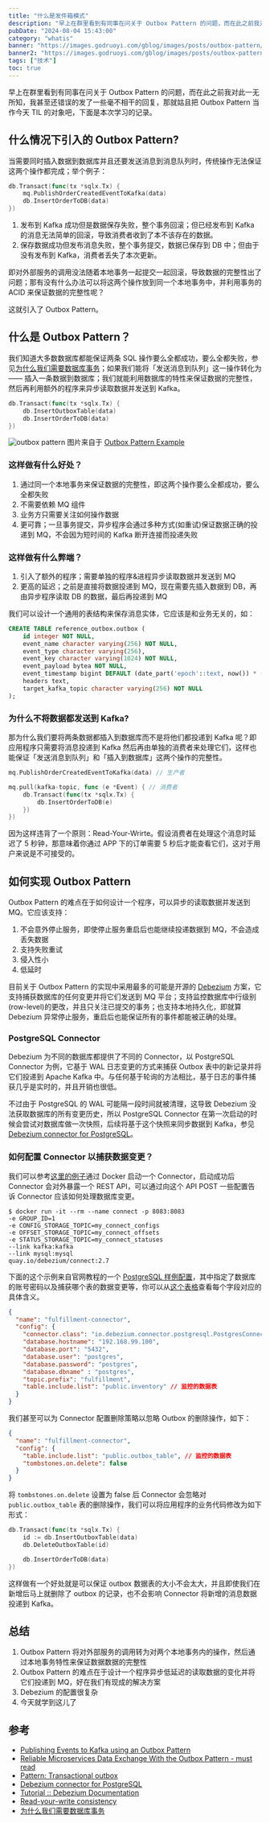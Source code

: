 ```yaml
---
title: "什么是发件箱模式"
description: "早上在群里看到有同事在问关于 Outbox Pattern 的问题，而在此之前我对此一无所知，我甚至还错误的发了一些毫不相干的回复，那就姑且把 Outbox Pattern 当作今天 TIL 的对象吧，下面是本次学习的记录"
pubDate: "2024-08-04 15:43:00"
category: "whatis"
banner: "https://images.godruoyi.com/gblog/images/posts/outbox-pattern/banner1.avif"
banner2: "https://images.godruoyi.com/gblog/images/posts/outbox-pattern/banner1.avif"
tags: ["技术"]
toc: true
---
```


早上在群里看到有同事在问关于 Outbox Pattern 的问题，而在此之前我对此一无所知，我甚至还错误的发了一些毫不相干的回复，那就姑且把 Outbox Pattern 当作今天 TIL 的对象吧，下面是本次学习的记录。

## 什么情况下引入的 Outbox Pattern?

当需要同时插入数据到数据库并且还要发送消息到消息队列时，传统操作无法保证这两个操作都完成；举个例子：

```go
db.Transact(func(tx *sqlx.Tx) {
    mq.PublishOrderCreatedEventToKafka(data)
    db.InsertOrderToDB(data)
})
```

1. 发布到 Kafka 成功但是数据保存失败，整个事务回滚；但已经发布到 Kafka 的消息无法简单的回滚，导致消费者收到了本不该存在的数据。
2. 保存数据成功但发布消息失败，整个事务提交，数据已保存到 DB 中；但由于没有发布到 Kafka，消费者丢失了本次更新。

即对外部服务的调用没法随着本地事务一起提交一起回滚，导致数据的完整性出了问题；那有没有什么办法可以将这两个操作放到同一个本地事务中，并利用事务的 ACID 来保证数据的完整性呢？

这就引入了 Outbox Pattern。

## 什么是 Outbox Pattern？

我们知道大多数数据库都能保证两条 SQL 操作要么全都成功，要么全都失败，参见[为什么我们需要数据库事务](https://godruoyi.com/posts/why-do-we-need-database-transactions/)；如果我们能将「发送消息到队列」这一操作转化为 —— 插入一条数据到数据库；我们就能利用数据库的特性来保证数据的完整性，然后再利用额外的程序来异步读取数据并发送到 Kafka。

```go
db.Transact(func(tx *sqlx.Tx) {
    db.InsertOutboxTable(data)
    db.InsertOrderToDB(data)
})
```

![outbox pattern](https://images.godruoyi.com/gblog/images/posts/outbox-pattern/outbox-pattern.avif)
图片来自于 [Outbox Pattern Example](https://github.com/debezium/debezium-examples/tree/main/outbox)

### 这样做有什么好处？

1. 通过同一个本地事务来保证数据的完整性，即这两个操作要么全都成功，要么全都失败
2. 不需要依赖 MQ 组件
3. 业务方只需要关注如何操作数据
4. 更可靠；一旦事务提交，异步程序会通过多种方式(如重试)保证数据正确的投递到 MQ，不会因为短时间的 Kafka 断开连接而投递失败

### 这样做有什么弊端？

1. 引入了额外的程序；需要单独的程序&进程异步读取数据并发送到 MQ
2. 更高的延迟；之前是直接将数据投递到 MQ，现在需要先插入数据到 DB，再由异步程序读取 DB 的数据，最后再投递到 MQ

我们可以设计一个通用的表结构来保存消息实体，它应该是和业务无关的，如：

```sql
CREATE TABLE reference_outbox.outbox (
    id integer NOT NULL,
    event_name character varying(256) NOT NULL,
    event_type character varying(256),
    event_key character varying(1024) NOT NULL,
    event_payload bytea NOT NULL,
    event_timestamp bigint DEFAULT (date_part('epoch'::text, now()) * (1000)::double precision) NOT NULL,
    headers text,
    target_kafka_topic character varying(256) NOT NULL
);
```

### 为什么不将数据都发送到 Kafka?

那为什么我们要将两条数据都插入到数据库而不是将他们都投递到 Kafka 呢？即应用程序只需要将消息投递到 Kafka 然后再由单独的消费者来处理它们，这样也能保证「发送消息到队列」和「插入到数据库」这两个操作的完整性。

```go
mq.PublishOrderCreatedEventToKafka(data) // 生产者

mq.pull(kafka-topic, func (e *Event) { // 消费者
    db.Transact(func(tx *sqlx.Tx) {
        db.InsertOrderToDB(e)
    })
})
```

因为这样违背了一个原则：Read-Your-Wrirte。假设消费者在处理这个消息时延迟了 5 秒钟，那意味着你通过 APP 下的订单需要 5 秒后才能查看它们，这对于用户来说是不可接受的。

## 如何实现 Outbox Pattern

Outbox Pattern 的难点在于如何设计一个程序，可以异步的读取数据并发送到 MQ。它应该支持：

1. 不会意外停止服务，即使停止服务重启后也能继续投递数据到 MQ，不会造成丢失数据
2. 支持失败重试
3. 侵入性小
4. 低延时

目前关于 Outbox Pattern 的实现中采用最多的可能是开源的 [Debezium](https://github.com/debezium/debezium) 方案，它支持捕获数据库的任何变更并将它们发送到 MQ 平台；支持监控数据库中行级别(row-level)的更改，并且只关注已提交的事务；也支持本地持久化，即就算 Debezium 异常停止服务，重启后也能保证所有的事件都能被正确的处理。

### PostgreSQL Connector

Debezium 为不同的数据库都提供了不同的 Connector，以 PostgreSQL Connector 为例，它基于 WAL 日志变更的方式来捕获 Outbox 表中的新记录并将它们投递到 Apache Kafka 中。与任何基于轮询的方法相比，基于日志的事件捕获几乎是实时的，并且开销也很低。

不过由于 PostgreSQL 的 WAL 可能隔一段时间就被清理，这导致 Debezium 没法获取数据库的所有变更历史，所以 PostgreSQL Connector 在第一次启动的时候会尝试对数据库做一次快照，后续将基于这个快照来同步数据到 Kafka，参见 [Debezium connector for PostgreSQL](https://debezium.io/documentation/reference/2.7/connectors/postgresql.html#postgresql-overview)。

### 如何配置 Connector 以捕获数据变更？

我们可以参考[这里的例子](https://debezium.io/documentation/reference/2.7/tutorial.html#starting-kafka-connect)通过 Docker 启动一个 Connector，启动成功后 Connector 会对外暴露一个 REST API，可以通过向这个 API POST 一些配置告诉 Connector 应该如何处理数据库变更。

```
$ docker run -it --rm --name connect -p 8083:8083 
-e GROUP_ID=1 
-e CONFIG_STORAGE_TOPIC=my_connect_configs 
-e OFFSET_STORAGE_TOPIC=my_connect_offsets 
-e STATUS_STORAGE_TOPIC=my_connect_statuses 
--link kafka:kafka 
--link mysql:mysql 
quay.io/debezium/connect:2.7
```

下面的这个示例来自官网教程的一个 [PostgreSQL 样例配置](https://debezium.io/documentation/reference/2.7/connectors/postgresql.html#postgresql-example-configuration)，其中指定了数据库的账号密码以及捕获哪个表的数据变更等，你可以从[这个表格](https://debezium.io/documentation/reference/2.7/connectors/postgresql.html#postgresql-connector-properties)查看每个字段对应的具体含义。

```json
{
  "name": "fulfillment-connector",  
  "config": {
    "connector.class": "io.debezium.connector.postgresql.PostgresConnector", 
    "database.hostname": "192.168.99.100", 
    "database.port": "5432", 
    "database.user": "postgres", 
    "database.password": "postgres", 
    "database.dbname" : "postgres", 
    "topic.prefix": "fulfillment", 
    "table.include.list": "public.inventory" // 监控的数据表
  }
}
```

我们甚至可以为 Connector 配置删除策略以忽略 Outbox 的删除操作，如下：

```json
{
  "name": "fulfillment-connector",  
  "config": {
    "table.include.list": "public.outbox_table", // 监控的数据表
    "tombstones.on.delete": false
  }
}
```

将 `tombstones.on.delete` 设置为 false 后 Connector 会忽略对 `public.outbox_table` 表的删除操作，我们可以将应用程序的业务代码修改为如下形式：

```go
db.Transact(func(tx *sqlx.Tx) {
    id := db.InsertOutboxTable(data)
    db.DeleteOutboxTable(id)

    db.InsertOrderToDB(data)
})
```

这样做有一个好处就是可以保证 outbox 数据表的大小不会太大，并且即使我们在新增后马上就删除了 outbox 的记录，也不会影响 Connector 将新增的消息数据投递到 Kafka。

## 总结

1. Outbox Pattern 将对外部服务的调用转为对两个本地事务内的操作，然后通过本地事务特性来保证数据数据的完整性
2. Outbox Pattern 的难点在于设计一个程序异步低延迟的读取数据的变化并将它们投递到 MQ，好在我们有现成的解决方案
3. Debezium 的配置很复杂
4. 今天就学到这儿了

## 参考
* [Publishing Events to Kafka using an Outbox Pattern](https://medium.com/contino-engineering/publishing-events-to-kafka-using-a-outbox-pattern-867a48e29d35)
* [Reliable Microservices Data Exchange With the Outbox Pattern - must read](https://debezium.io/blog/2019/02/19/reliable-microservices-data-exchange-with-the-outbox-pattern/)
* [Pattern: Transactional outbox](https://microservices.io/patterns/data/transactional-outbox.html)
* [Debezium connector for PostgreSQL](https://debezium.io/documentation/reference/2.7/connectors/postgresql.html#debezium-connector-for-postgresql)
* [Tutorial :: Debezium Documentation](https://debezium.io/documentation/reference/2.7/tutorial.html#introduction-debezium)
* [Read-your-write consistency](https://arpitbhayani.me/blogs/read-your-write-consistency/)
* [为什么我们需要数据库事务](https://godruoyi.com/posts/why-do-we-need-database-transactions/)
